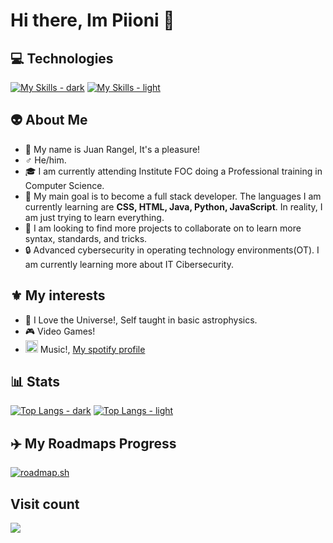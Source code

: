 # Hi there, Im Piioni 👋

## 💻 Technologies 
[![My Skills - dark](https://skillicons.dev/icons?i=arch,java,py,js,html,css,idea,mysql,windows,linux,apple,vscode,aws,github,obsidian,htmx,md,maven,notion,spring,linkedin,discord&theme=dark#gh-dark-mode-only)](https://skillicons.dev#gh-dark-mode-only)
[![My Skills - light](https://skillicons.dev/icons?i=arch,java,py,js,html,css,idea,mysql,windows,linux,apple,vscode,aws,github,obsidian,htmx,md,maven,notion,spring,linkedin,discord&theme=light#gh-light-mode-only)](https://skillicons.dev#gh-light-mode-only)<br>

## :alien: About Me
- :frog: My name is Juan Rangel, It's a pleasure!
- :male_sign: He/him.
- :mortar_board: I am currently attending Institute FOC doing a Professional training in Computer Science.
- :space_invader: My main goal is to become a full stack developer. The languages I am currently learning are **CSS, HTML, Java, Python, JavaScript**. In reality, I am just trying to learn everything.
- :eyes: I am looking to find more projects to collaborate on to learn more syntax, standards, and tricks.
- :lock: Advanced cybersecurity in operating technology environments(OT). I am currently learning more about IT Cibersecurity.


## :fleur_de_lis: My interests 
- :milky_way: I Love the Universe!, Self taught in basic astrophysics.
- :video_game: Video Games!
- <img height=20px src="https://static.vecteezy.com/system/resources/previews/016/716/458/non_2x/spotify-icon-free-png.png"> Music!, <a href="https://open.spotify.com/user/izabellaboo8?si=66eb39b77902435e"> My spotify profile </a>

## :bar_chart: Stats
[![Top Langs - dark](https://github-readme-stats.vercel.app/api/top-langs/?username=Piioni&langs_count=10&layout=compact&count_private=true&theme=dark#gh-dark-mode-only)](https://github.com/anuraghazra/github-readme-stats#gh-dark-mode-only)
[![Top Langs - light](https://github-readme-stats.vercel.app/api/top-langs/?username=Piioni&langs_count=10&layout=compact&count_private=true&theme=default#gh-light-mode-only)](https://github.com/anuraghazra/github-readme-stats#gh-light-mode-only)

## ✈️ My Roadmaps Progress
<a href="https://roadmap.sh"><img src="https://roadmap.sh/card/wide/6743be9d5434bf319ab7c8ff?variant=dark" alt="roadmap.sh"/></a>

## Visit count

![](https://count.getloli.com/@Piioni?name=Piioni&theme=rule34&padding=7&offset=0&align=center&scale=1&pixelated=1&darkmode=auto&num=1)

<!--
- 👋 Hi, I’m @piioni
- 👀 I’m interested in coding basic, yet effective programs
- 🌱 I’m currently learning Python, C/C++, and Java
- 💞️ I’m looking to collaborate on many things relating to school and work
- 🤓 I am fluent in Windows, macOS, and Linux
- 🙌 I use Arch BTW
- 📫 How to reach me: @Piioni on social media, or piioni.net

**Piioni/Piioni** is a ✨ _special_ ✨ repository because its `README.md` (this file) appears on your GitHub profile.

<img src="https://count.getloli.com/@:Piioni" alt=":visitcounter" />
-->
